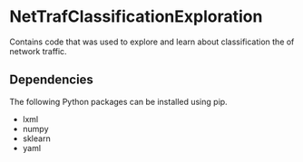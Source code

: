 # NetTrafClassificationExploration 
Contains code that was used  to explore and learn about classification the of network traffic.

## Dependencies
The following Python packages can be installed using pip.
- lxml
- numpy
- sklearn
- yaml